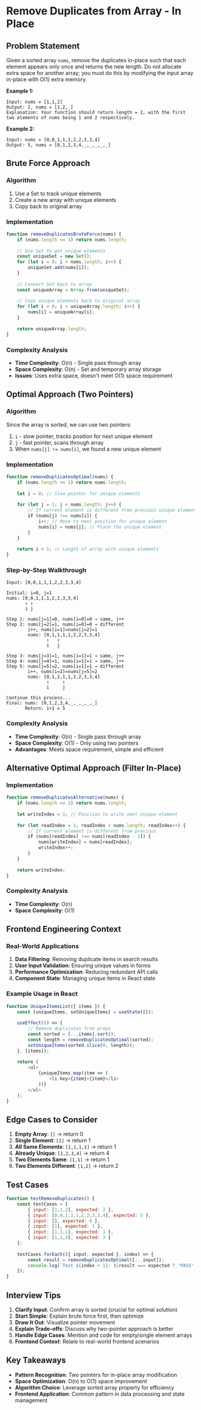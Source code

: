 # Remove Duplicates from Array - In Place

## Problem Statement

Given a sorted array `nums`, remove the duplicates in-place such that each element appears only once and returns the new length. Do not allocate extra space for another array; you must do this by modifying the input array in-place with O(1) extra memory.

**Example 1:**
```
Input: nums = [1,1,2]
Output: 2, nums = [1,2,_]
Explanation: Your function should return length = 2, with the first two elements of nums being 1 and 2 respectively.
```

**Example 2:**
```
Input: nums = [0,0,1,1,1,2,2,3,3,4]
Output: 5, nums = [0,1,2,3,4,_,_,_,_,_]
```

## Brute Force Approach

### Algorithm
1. Use a Set to track unique elements
2. Create a new array with unique elements
3. Copy back to original array

### Implementation
```javascript
function removeDuplicatesBruteForce(nums) {
    if (nums.length <= 1) return nums.length;
    
    // Use Set to get unique elements
    const uniqueSet = new Set();
    for (let i = 0; i < nums.length; i++) {
        uniqueSet.add(nums[i]);
    }
    
    // Convert Set back to array
    const uniqueArray = Array.from(uniqueSet);
    
    // Copy unique elements back to original array
    for (let i = 0; i < uniqueArray.length; i++) {
        nums[i] = uniqueArray[i];
    }
    
    return uniqueArray.length;
}
```

### Complexity Analysis
- **Time Complexity**: O(n) - Single pass through array
- **Space Complexity**: O(n) - Set and temporary array storage
- **Issues**: Uses extra space, doesn't meet O(1) space requirement

## Optimal Approach (Two Pointers)

### Algorithm
Since the array is sorted, we can use two pointers:
1. `i` - slow pointer, tracks position for next unique element
2. `j` - fast pointer, scans through array
3. When `nums[j] != nums[i]`, we found a new unique element

### Implementation
```javascript
function removeDuplicatesOptimal(nums) {
    if (nums.length <= 1) return nums.length;
    
    let i = 0; // Slow pointer for unique elements
    
    for (let j = 1; j < nums.length; j++) {
        // If current element is different from previous unique element
        if (nums[j] !== nums[i]) {
            i++; // Move to next position for unique element
            nums[i] = nums[j]; // Place the unique element
        }
    }
    
    return i + 1; // Length of array with unique elements
}
```

### Step-by-Step Walkthrough
```
Input: [0,0,1,1,1,2,2,3,3,4]

Initial: i=0, j=1
nums: [0,0,1,1,1,2,2,3,3,4]
       ↑ ↑
       i j

Step 1: nums[j=1]=0, nums[i=0]=0 → same, j++
Step 2: nums[j=2]=1, nums[i=0]=0 → different
        i++, nums[i=1]=nums[j=2]=1
        nums: [0,1,1,1,1,2,2,3,3,4]
               ↑   ↑
               i   j

Step 3: nums[j=3]=1, nums[i=1]=1 → same, j++
Step 4: nums[j=4]=1, nums[i=1]=1 → same, j++
Step 5: nums[j=5]=2, nums[i=1]=1 → different
        i++, nums[i=2]=nums[j=5]=2
        nums: [0,1,2,1,1,2,2,3,3,4]
               ↑     ↑
               i     j

Continue this process...
Final: nums: [0,1,2,3,4,_,_,_,_,_]
       Return: i+1 = 5
```

### Complexity Analysis
- **Time Complexity**: O(n) - Single pass through array
- **Space Complexity**: O(1) - Only using two pointers
- **Advantages**: Meets space requirement, simple and efficient

## Alternative Optimal Approach (Filter In-Place)

### Implementation
```javascript
function removeDuplicatesAlternative(nums) {
    if (nums.length <= 1) return nums.length;
    
    let writeIndex = 1; // Position to write next unique element
    
    for (let readIndex = 1; readIndex < nums.length; readIndex++) {
        // If current element is different from previous
        if (nums[readIndex] !== nums[readIndex - 1]) {
            nums[writeIndex] = nums[readIndex];
            writeIndex++;
        }
    }
    
    return writeIndex;
}
```

### Complexity Analysis
- **Time Complexity**: O(n)
- **Space Complexity**: O(1)

## Frontend Engineering Context

### Real-World Applications
1. **Data Filtering**: Removing duplicate items in search results
2. **User Input Validation**: Ensuring unique values in forms
3. **Performance Optimization**: Reducing redundant API calls
4. **Component State**: Managing unique items in React state

### Example Usage in React
```javascript
function UniqueItemsList({ items }) {
    const [uniqueItems, setUniqueItems] = useState([]);
    
    useEffect(() => {
        // Remove duplicates from props
        const sorted = [...items].sort();
        const length = removeDuplicatesOptimal(sorted);
        setUniqueItems(sorted.slice(0, length));
    }, [items]);
    
    return (
        <ul>
            {uniqueItems.map(item => (
                <li key={item}>{item}</li>
            ))}
        </ul>
    );
}
```

## Edge Cases to Consider

1. **Empty Array**: `[]` → return 0
2. **Single Element**: `[1]` → return 1
3. **All Same Elements**: `[1,1,1,1]` → return 1
4. **Already Unique**: `[1,2,3,4]` → return 4
5. **Two Elements Same**: `[1,1]` → return 1
6. **Two Elements Different**: `[1,2]` → return 2

## Test Cases
```javascript
function testRemoveDuplicates() {
    const testCases = [
        { input: [1,1,2], expected: 2 },
        { input: [0,0,1,1,1,2,2,3,3,4], expected: 5 },
        { input: [], expected: 0 },
        { input: [1], expected: 1 },
        { input: [1,1,1], expected: 1 },
        { input: [1,2,3], expected: 3 }
    ];
    
    testCases.forEach(({ input, expected }, index) => {
        const result = removeDuplicatesOptimal([...input]);
        console.log(`Test ${index + 1}: ${result === expected ? 'PASS' : 'FAIL'}`);
    });
}
```

## Interview Tips

1. **Clarify Input**: Confirm array is sorted (crucial for optimal solution)
2. **Start Simple**: Explain brute force first, then optimize
3. **Draw It Out**: Visualize pointer movement
4. **Explain Trade-offs**: Discuss why two-pointer approach is better
5. **Handle Edge Cases**: Mention and code for empty/single element arrays
6. **Frontend Context**: Relate to real-world frontend scenarios

## Key Takeaways

- **Pattern Recognition**: Two pointers for in-place array modification
- **Space Optimization**: O(n) to O(1) space improvement
- **Algorithm Choice**: Leverage sorted array property for efficiency
- **Frontend Application**: Common pattern in data processing and state management 